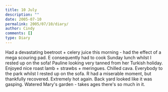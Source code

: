 ```yaml
---
title: 10 July
description: ""
date: 2005-07-10
permalink: 2005/07/10/diary/
author: Cindy
comments: []
type: Diary
---
```


Had a devastating beetroot + celery juice this morning - had the effect of a mega scouring pad. E consequently had to cook Sunday lunch whilst I rested up on the sofa! Pauline looking very tanned from her Turkish holiday. Enjoyed nice roast lamb + strawbs + meringues. Chilled cava. Everybody to the park whilst I rested up on the sofa. R had a miserable moment, but thankfully recovered. Extremely hot again. Back yard looked like it was gasping. Watered Mary's garden - takes ages there's so much in it.

